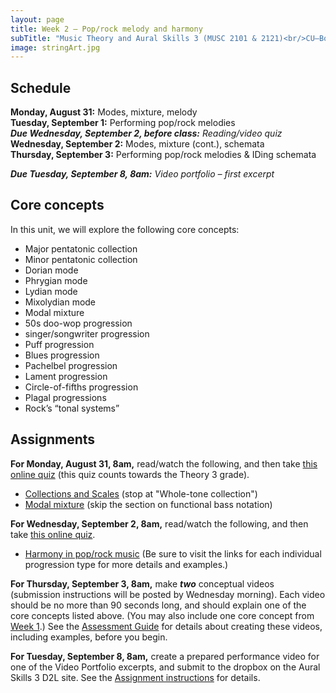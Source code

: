 ```yaml
---
layout: page
title: Week 2 – Pop/rock melody and harmony
subTitle: "Music Theory and Aural Skills 3 (MUSC 2101 & 2121)<br/>CU–Boulder, Fall 2015<br/>Kris Shaffer, Ph.D. – coordinator"
image: stringArt.jpg
---
```


## Schedule

**Monday, August 31:** Modes, mixture, melody  
**Tuesday, September 1:** Performing pop/rock melodies  
***Due Wednesday, September 2, before class:*** *Reading/video quiz*  
**Wednesday, September 2:** Modes, mixture (cont.), schemata  
**Thursday, September 3:** Performing pop/rock melodies & IDing schemata

***Due Tuesday, September 8, 8am:*** *Video portfolio – first excerpt*

## Core concepts

In this unit, we will explore the following core concepts:

- Major pentatonic collection  
- Minor pentatonic collection  
- Dorian mode  
- Phrygian mode  
- Lydian mode  
- Mixolydian mode  
- Modal mixture  
- 50s doo-wop progression  
- singer/songwriter progression  
- Puff progression  
- Blues progression  
- Pachelbel progression  
- Lament progression  
- Circle-of-fifths progression  
- Plagal progressions  
- Rock’s “tonal systems”  


## Assignments

**For Monday, August 31, 8am,** read/watch the following, and then take [this online quiz](https://docs.google.com/forms/d/12c1knWr04MuT2ANPvOYBnWLp-_RWPym6czQqNVmm-OI/viewform?usp=send_form) (this quiz counts towards the Theory 3 grade).

- [Collections and Scales](http://openmusictheory.com/scales2.html) (stop at "Whole-tone collection")  
- [Modal mixture](http://openmusictheory.com/modalMixture.html) (skip the section on functional bass notation)  

**For Wednesday, September 2, 8am,** read/watch the following, and then take [this online quiz](https://docs.google.com/forms/d/17DyHqXTCYJKKeU7DkpDQ5gW3BCeKh46X4dNvK6mH8ME/viewform?usp=send_form).

- [Harmony in pop/rock music](http://openmusictheory.com/popRockHarmony.html) (Be sure to visit the links for each individual progression type for more details and examples.)  

**For Thursday, September 3, 8am,** make ***two*** conceptual videos (submission instructions will be posted by Wednesday morning). Each video should be no more than 90 seconds long, and should explain one of the core concepts listed above. (You may also include one core concept from [Week 1](/week1/).) See the [Assessment Guide](/assessments/) for details about creating these videos, including examples, before you begin.

**For Tuesday, September 8, 8am,** create a prepared performance video for one of the Video Portfolio excerpts, and submit to the dropbox on the Aural Skills 3 D2L site. See the [Assignment instructions](/popRockVideoPortfolio/) for details.

